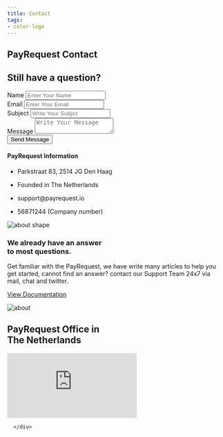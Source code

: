 ```yaml
---
title: Contact
tags:
- color-logo
---
```


<section class="breadcrumb-area">
         <div class="breadcrumb-shape"></div>
         <div class="container">
            <div class="row">
               <div class="col-lg-12">
                  <div class="breadcrumb-inn">
                     <div class="section-title wow fadeInUp" data-wow-duration="1s" data-wow-delay="0.3s" style="visibility: visible; animation-duration: 1s; animation-delay: 0.3s; animation-name: fadeInUp;">
                        <h2><span>PayRequest Contact</span></h2>
                     </div>
                  </div>
               </div>
            </div>
         </div>
</section>


<section class="contact-form section_100">
         <div class="container">
            <div class="row">
               <div class="col-lg-12">
                  <div class="section-title wow fadeInUp" data-wow-duration="1s" data-wow-delay="0.3s" style="visibility: visible; animation-duration: 1s; animation-delay: 0.3s; animation-name: fadeInUp;">
                     <h2>Still have a  <span>question?</span></h2>
                  </div>
               </div>
            </div>
            <div class="row">
               <div class="col-lg-8">
                  <div class="contact-form-wrapper wow fadeInLeft" data-wow-duration="1s" data-wow-delay="0.4s" style="visibility: visible; animation-duration: 1s; animation-delay: 0.4s; animation-name: fadeInLeft;">
                   <form action="https://formspree.io/f/xdoklaqr" method="POST"></form>
<div class="row">
                           <div class="col-lg-6">
                              <div class="form-group">
                                 <label for="name">Name </label>
                                 <input type="text" class="input-field" id="name" placeholder="Enter Your Name">
                              </div>
                           </div>
                           <div class="col-lg-6">
                              <div class="form-group">
                                 <label for="email">Email </label>
                                 <input type="email" name="_replyto" class="input-field" id="email" placeholder="Enter Your Email">
                              </div>  
                           </div>
                           <div class="col-lg-12">
                              <div class="form-group">
                                 <label for="subjict">Subject </label>
                                 <input type="text" class="input-field" id="subjict" placeholder="Write Your Subjict">
                              </div>
                           </div>
 <div class="col-lg-12">
                              <div class="form-group button-area">
                                 <label for="message">Message </label>
                                 <textarea name="message" id="message" class="input-field textarea" placeholder="Write Your Message"></textarea>
                              </div>
                           </div>
                           <div class="col-lg-12">
                              <div class="form-group button-area">
                                 <button type="submit" class="theme-btn">Send Message<span class="fa fa-chevron-right"></span></button>
                              </div>
                           </div>
                        </div>
                     </form>
                  </div>
               </div>
               <div class="col-lg-4 d-flex">
                  <div class="address-area wow fadeInRight" data-wow-duration="1s" data-wow-delay="0.3s" style="visibility: visible; animation-duration: 1s; animation-delay: 0.3s; animation-name: fadeInRight;">
                     <h4 class="title">
                        PayRequest Information
                     </h4>
                    
<ul class="address-list">
                        <li>
                           <p>
                              <i class="fa fa-map-marker"></i>Parkstraat 83, 2514 JG Den Haag

</p>
                        </li>
                        <li>
                           <p>
                              <i class="fa fa-flag"></i>Founded in The Netherlands</p>
                        </li>
                        <li>
                           <p>
                              <i class="fa fa-envelope"></i>
                              support@payrequest.io
                           </p>
                        </li>
                        <li>
                           <p>
                              <i class="fa fa-check"></i> 56871244 (Company number)</p>
                        </li>
                     </ul>

</div>
               </div>
            </div>
         </div>
 </section>


<section class="about-section">
         <!-- Top Shape Start -->
         <div class="about-top-shape">
            <img src="http://themescare.com/demos/robofume-view/assets/img/about-shape.png" alt="about shape">
         </div>
         <!-- Top Shape End -->
         <!-- Bottom Shape Start -->

 <!-- Bottom Shape End -->
 <!-- About Top Start -->
<div class="about-top section_100">
            <div class="container">
             <div class="row align-items-center">
                  <div class="col-lg-6">
                     <div class="about-left wow fadeInLeft" data-wow-duration="1s" data-wow-delay="0.2s" style="visibility: visible; animation-duration: 1s; animation-delay: 0.2s; animation-name: fadeInLeft;">
                        <h3>We already have an answer<br>to most questions.</h3>
                        <p>Get familiar with the PayRequest, we have write many articles to help you get started, cannot find an answer? contact our Support Team 24x7 via mail, chat and twitter.

</p>

<a href="https://docs.payrequest.io/" class="theme-btn mt-4"> View Documentation<span class="fa fa-chevron-right" aria-hidden="true"></span></a>
                      
</div>
</div>
<div class="col-lg-6">
<div class="about-right wow fadeInRight" data-wow-duration="1s" data-wow-delay="0.3s" style="visibility: visible; animation-duration: 1s; animation-delay: 0.3s; animation-name: fadeInRight;">
                        <img src="https://i.imgur.com/H0hhg2x.png" alt="about">
                     </div>

</div>
    </div>
 </div>
 </div>
 <!-- About Top End -->
 <!-- About Bottom Start -->
 
 <!-- About Bottom End -->
</section>



 <div class="map-area section_t_100">
         <div class="section-title wow fadeInUp" data-wow-duration="1s" data-wow-delay="0.3s" style="visibility: visible; animation-duration: 1s; animation-delay: 0.3s; animation-name: fadeInUp;">
          <h2><span>PayRequest</span> Office in<br> The Netherlands</h2>
         </div>
         <iframe src="https://www.google.com/maps/embed?pb=!1m18!1m12!1m3!1d2720.4645740433707!2d4.305161597718885!3d52.08300564997395!2m3!1f0!2f0!3f0!3m2!1i1024!2i768!4f13.1!3m3!1m2!1s0x47c5b7307f359b2d%3A0x47c3db5a9e7e6cdf!2sParkstraat%2083%2C%202514%20JG%20Den%20Haag%2C%20Nederland!5e0!3m2!1snl!2spt!4v1596966211919!5m2!1snl!2spt" style="border:0;" allowfullscreen="" aria-hidden="false" tabindex="0"></iframe>


      </div>